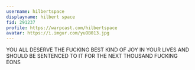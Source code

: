```yaml
---
username: hilbertspace
displayname: hilbert space
fid: 291237
profile: https://warpcast.com/hilbertspace
avatar: https://i.imgur.com/yuOB013.jpg
---
```

YOU ALL DESERVE THE FUCKING BEST KIND OF JOY IN YOUR LIVES AND SHOULD BE SENTENCED TO IT FOR THE NEXT THOUSAND FUCKING EONS  
